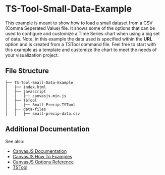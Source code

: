 # TS-Tool-Small-Data-Example

This example is meant to show how to load a small dataset from a CSV (Comma Seperated Value) file. It shows some of the options that can be used to configure and customize a Time Series chart when using a big set of data. Note, in this example the data used is specified within the **URL** option and is created from a TSTool command file. Feel free to start with this example as a template and customize the chart to meet the needs of your visualization project.

## File Structure 
```
├── TS-Tool-Small-Data-Example
│   ├── index.html
│   ├── javascript
│   │   ├── canvasjs.min.js
│   ├── TSTool
│   │   ├── Small-Precip.TSTool
│   ├── data-files
│   │   ├── small-precip-data.csv
```
## Additional Documentation

See also:
* [CanvasJS Documentation](http://canvasjs.com/docs/charts/basics-of-creating-html5-chart/)
* [CanvasJS How To Examples](http://canvasjs.com/docs/charts/how-to/creating-dynamic-charts)
* [CanvasJS Options Reference](http://canvasjs.com/docs/charts/chart-options/)
* [TSTool](http://openwaterfoundation.org/software-tools/tstool)
